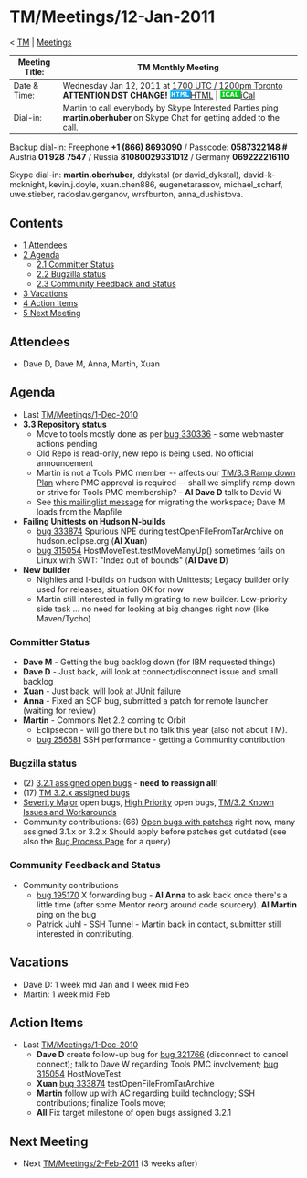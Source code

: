 

TM/Meetings/12-Jan-2011
=======================

< [TM](./TM "TM")‎ | [Meetings](./Meetings "TM/Meetings")

| Meeting Title: | **TM Monthly Meeting** |
| --- | --- |
| Date & Time: | Wednesday Jan 12, 2011 at [1700 UTC / 1200pm Toronto](http://www.timeanddate.com/worldclock/fixedtime.html?month=1&day=12&year=2011&hour=17&min=00&sec=0&p1=0) **ATTENTION DST CHANGE!**   ![Html.gif](./images/Html.gif)[HTML](http://www.google.com/calendar/embed?src=vn70im36r00qeusu8nme50cils@group.calendar.google.com&ctz=Canada/Toronto) \| ![Ical.gif](./images/Ical.gif)[iCal](http://www.google.com/calendar/ical/vn70im36r00qeusu8nme50cils@group.calendar.google.com/public/basic.ics) |
| Dial-in: | Martin to call everybody by Skype   Interested Parties ping **martin.oberhuber** on Skype Chat for getting added to the call. |

Backup dial-in: Freephone **+1 (866) 8693090** / Passcode: **0587322148 #**  
Austria **01 928 7547** / Russia **81080029331012** / Germany **069222216110**

Skype dial-in: **martin.oberhuber**, ddykstal (or david\_dykstal), david-k-mcknight, kevin.j.doyle, xuan.chen886, eugenetarassov, michael\_scharf, uwe.stieber, radoslav.gerganov, wrsfburton, anna_dushistova.  

Contents
--------

*   [1 Attendees](#Attendees)
*   [2 Agenda](#Agenda)
    *   [2.1 Committer Status](#Committer-Status)
    *   [2.2 Bugzilla status](#Bugzilla-status)
    *   [2.3 Community Feedback and Status](#Community-Feedback-and-Status)
*   [3 Vacations](#Vacations)
*   [4 Action Items](#Action-Items)
*   [5 Next Meeting](#Next-Meeting)

Attendees
---------

*   Dave D, Dave M, Anna, Martin, Xuan

  

Agenda
------

*   Last [TM/Meetings/1-Dec-2010](./1-Dec-2010 "TM/Meetings/1-Dec-2010")
*   **3.3 Repository status**
    *   Move to tools mostly done as per [bug 330336](https://bugs.eclipse.org/bugs/show_bug.cgi?id=330336) \- some webmaster actions pending
    *   Old Repo is read-only, new repo is being used. No official announcement
    *   Martin is not a Tools PMC member -- affects our [TM/3.3 Ramp down Plan](./3.3_Ramp_down_Plan "TM/3.3 Ramp down Plan") where PMC approval is required -- shall we simplify ramp down or strive for Tools PMC membership? - **AI Dave D** talk to David W
    *   See [this mailinglist message](http://dev.eclipse.org/mhonarc/lists/dsdp-tm-dev/msg02550.html) for migrating the workspace; Dave M loads from the Mapfile
*   **Failing Unittests on Hudson N-builds**
    *   [bug 333874](https://bugs.eclipse.org/bugs/show_bug.cgi?id=333874) Spurious NPE during testOpenFileFromTarArchive on hudson.eclipse.org (**AI Xuan**)
    *   [bug 315054](https://bugs.eclipse.org/bugs/show_bug.cgi?id=315054) HostMoveTest.testMoveManyUp() sometimes fails on Linux with SWT: "Index out of bounds" (**AI Dave D**)
*   **New builder**
    *   Nighlies and I-builds on hudson with Unittests; Legacy builder only used for releases; situation OK for now
    *   Martin still interested in fully migrating to new builder. Low-priority side task ... no need for looking at big changes right now (like Maven/Tycho)

### Committer Status

*   **Dave M** \- Getting the bug backlog down (for IBM requested things)
*   **Dave D** \- Just back, will look at connect/disconnect issue and small backlog
*   **Xuan** \- Just back, will look at JUnit failure
*   **Anna** \- Fixed an SCP bug, submitted a patch for remote launcher (waiting for review)
*   **Martin** \- Commons Net 2.2 coming to Orbit
    *   Eclipsecon - will go there but no talk this year (also not about TM).
    *   [bug 256581](https://bugs.eclipse.org/bugs/show_bug.cgi?id=256581) SSH performance - getting a Community contribution

### Bugzilla status

*   (2) [3.2.1 assigned open bugs](https://bugs.eclipse.org/bugs/buglist.cgi?query_format=advanced;bug_status=UNCONFIRMED;bug_status=NEW;bug_status=ASSIGNED;bug_status=REOPENED;target_milestone=3.2.1;product=Target%20Management) \- **need to reassign all!**
*   (17) [TM 3.2.x assigned bugs](https://bugs.eclipse.org/bugs/buglist.cgi?field0-0-0=target_milestone;query_format=advanced;bug_status=UNCONFIRMED;bug_status=NEW;bug_status=ASSIGNED;bug_status=REOPENED;type0-0-0=substring;value0-0-0=3.2;product=Target%20Management)
*   [Severity Major](https://bugs.eclipse.org/bugs/buglist.cgi?query_format=advanced&product=Target+Management&bug_status=UNCONFIRMED&bug_status=NEW&bug_status=ASSIGNED&bug_status=REOPENED&bug_severity=blocker&bug_severity=critical&bug_severity=major&cmdtype=doit) open bugs, [High Priority](https://bugs.eclipse.org/bugs/buglist.cgi?query_format=advanced&product=Target+Management&bug_status=UNCONFIRMED&bug_status=NEW&bug_status=ASSIGNED&bug_status=REOPENED&cmdtype=doit&field0-0-0=priority&type0-0-0=regexp&value0-0-0=P%5B12%5D&field0-0-1=bug_severity&type0-0-1=regexp&value0-0-1=blocker%7Ccritical%7Cmajor) open bugs, [TM/3.2 Known Issues and Workarounds](./3.2_Known_Issues_and_Workarounds "TM/3.2 Known Issues and Workarounds")
*   Community contributions: (66) [Open bugs with patches](https://bugs.eclipse.org/bugs/buglist.cgi?query_format=advanced&product=Target+Management&bug_status=UNCONFIRMED&bug_status=NEW&bug_status=ASSIGNED&bug_status=REOPENED&cmdtype=doit&field0-0-0=attachments.ispatch&type0-0-0=equals&value0-0-0=1) right now, many assigned 3.1.x or 3.2.x Should apply before patches get outdated (see also the [Bug Process Page](https://www.eclipse.org/dsdp/tm/development/bug_process.php) for a query)

  

### Community Feedback and Status

*   Community contributions
    *   [bug 195170](https://bugs.eclipse.org/bugs/show_bug.cgi?id=195170) X forwarding bug - **AI Anna** to ask back once there's a little time (after some Mentor reorg around code sourcery). **AI Martin** ping on the bug
    *   Patrick Juhl - SSH Tunnel - Martin back in contact, submitter still interested in contributing.

  

Vacations
---------

*   Dave D: 1 week mid Jan and 1 week mid Feb
*   Martin: 1 week mid Feb

Action Items
------------

*   Last [TM/Meetings/1-Dec-2010](./1-Dec-2010 "TM/Meetings/1-Dec-2010")
    *   **Dave D** create follow-up bug for [bug 321766](https://bugs.eclipse.org/bugs/show_bug.cgi?id=321766) (disconnect to cancel connect); talk to Dave W regarding Tools PMC involvement; [bug 315054](https://bugs.eclipse.org/bugs/show_bug.cgi?id=315054) HostMoveTest
    *   **Xuan** [bug 333874](https://bugs.eclipse.org/bugs/show_bug.cgi?id=333874) testOpenFileFromTarArchive
    *   **Martin** follow up with AC regarding build technology; SSH contributions; finalize Tools move;
    *   **All** Fix target milestone of open bugs assigned 3.2.1

  

Next Meeting
------------

*   Next [TM/Meetings/2-Feb-2011](./2-Feb-2011 "TM/Meetings/2-Feb-2011") (3 weeks after)

